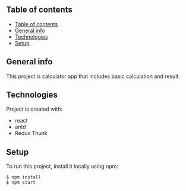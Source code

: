 ## Table of contents
- [Table of contents](#table-of-contents)
- [General info](#general-info)
- [Technologies](#technologies)
- [Setup](#setup)

## General info
This project is calculator app that includes basic calculation and result. 

## Technologies
Project is created with:
* react
* antd
* Redux Thunk
	
## Setup
To run this project, install it locally using npm:

```
$ npm install
$ npm start
```
